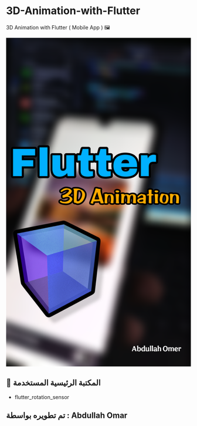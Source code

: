# 3D-Animation-with-Flutter
3D Animation with Flutter ( Mobile App ) 🖼️ 

<a href="./img.png">
  <img src="./img.png" alt="3D-Animation-with-Flutter" width="600" />
</a>

## 🚀 المكتبة الرئيسية المستخدمة
- flutter_rotation_sensor


## تم تطويره بواسطة : Abdullah Omar


